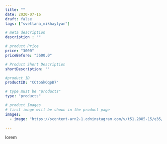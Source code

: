 ```yaml
---
title: ""
date: 2020-07-16
draft: false
tags: ["svetlana_mikhaylyan"]

# meta description
description : ""

# product Price
price: "3000"
priceBefore: "3600.0"

# Product Short Description
shortDescription: ""

#product ID
productID: "CCtoGkOqpB7"

# type must be "products"
type: "products"

# product Images
# first image will be shown in the product page
images:
  - image: "https://scontent-arn2-1.cdninstagram.com/v/t51.2885-15/e35/108029342_289206302318205_2313192736640110432_n.jpg?se=7&tp=1&_nc_ht=scontent-arn2-1.cdninstagram.com&_nc_cat=109&_nc_ohc=iKcnec1p84IAX94ZiPl&oh=0a856e81f4dab2fed091ca12c8802f99&oe=6075473B&ig_cache_key=MjM1NDcxNDU1MzI2MjcwNjgxMQ%3D%3D.2"

---
```

lorem
